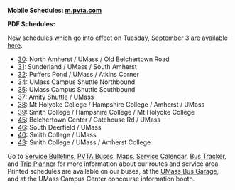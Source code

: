 **Mobile Schedules: [m.pvta.com][m]**

**PDF Schedules:**

New schedules which go into effect on Tuesday, September 3 are available
[here][newsched].

* [30][30]: North Amherst / UMass / Old Belchertown Road
* [31][31]: Sunderland / UMass / South Amherst
* [32][OR]: Puffers Pond / UMass / Atkins Corner
* [34][CS]: UMass Campus Shuttle Northbound
* [35][CS]: UMass Campus Shuttle Southbound
* [37][37]: Amity Shuttle / UMass
* [38][38]: Mt Holyoke College / Hampshire College / Amherst / UMass
* [39][39]: Smith College / Hampshire College / Mt Holyoke College
* [45][OR]: Belchertown Center / Gatehouse Rd / UMass
* [46][OR]: South Deerfield / UMass
* [40][VS]: Smith College / UMass
* [43][VS]: Smith College / UMass / Amherst College

Go to [Service Bulletins][news], [PVTA Buses][bus], [Maps][maps], [Service Calendar][cal], [Bus Tracker][track],
and [Trip Planner][trip] for more information about our routes and service area. Printed
schedules are available on our buses, at the [UMass Bus Garage][dir], and at the UMass
Campus Center concourse information booth.

[30]: pdf/route30.pdf
[31]: pdf/route31.pdf
[37]: pdf/route37.pdf
[38]: pdf/route38.pdf
[39]: pdf/route39.pdf
[CS]: pdf/route34and35.pdf
[OR]: pdf/outreach.pdf
[VS]: other_routes.html

[m]:    http://m.pvta.com/
[news]: news.html
[bus]:  buses.html
[maps]: maps.html
[cal]:  calendar.html
[trip]: trip_planner.html
[dir]:  directions.html
[newsched]: schedules_new.html
[track]: bus_tracker.html
